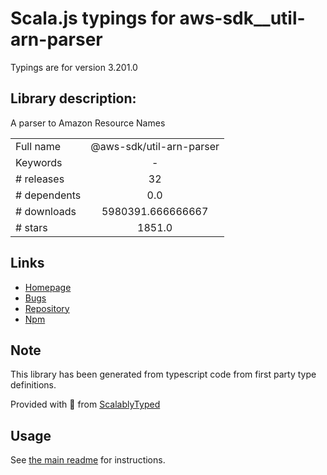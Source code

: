 
# Scala.js typings for aws-sdk__util-arn-parser

Typings are for version 3.201.0

## Library description:
A parser to Amazon Resource Names

|                    |                 |
| ------------------ | :-------------: |
| Full name          | @aws-sdk/util-arn-parser |
| Keywords           | - |
| # releases         | 32 |
| # dependents       | 0.0 |
| # downloads        | 5980391.666666667 |
| # stars            | 1851.0 |

## Links
- [Homepage](https://github.com/aws/aws-sdk-js-v3/tree/main/packages/util-arn-parser)
- [Bugs](https://github.com/aws/aws-sdk-js-v3/issues)
- [Repository](https://github.com/aws/aws-sdk-js-v3)
- [Npm](https://www.npmjs.com/package/%40aws-sdk%2Futil-arn-parser)
    


## Note
This library has been generated from typescript code from first party type definitions.

Provided with :purple_heart: from [ScalablyTyped](https://github.com/oyvindberg/ScalablyTyped)

## Usage
See [the main readme](../../readme.md) for instructions.


